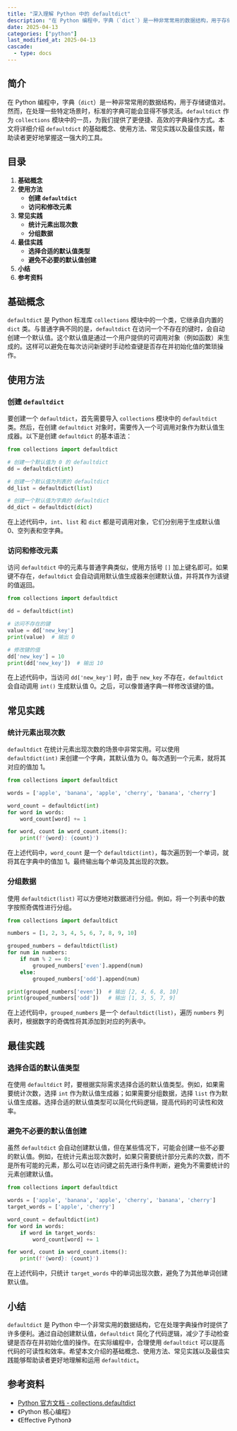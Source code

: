 ```yaml
---
title: "深入理解 Python 中的 defaultdict"
description: "在 Python 编程中，字典（`dict`）是一种非常常用的数据结构，用于存储键值对。然而，在处理一些特定场景时，标准的字典可能会显得不够灵活。`defaultdict` 作为 `collections` 模块中的一员，为我们提供了更便捷、高效的字典操作方式。本文将详细介绍 `defaultdict` 的基础概念、使用方法、常见实践以及最佳实践，帮助读者更好地掌握这一强大的工具。"
date: 2025-04-13
categories: ["python"]
last_modified_at: 2025-04-13
cascade:
  - type: docs
---
```



## 简介
在 Python 编程中，字典（`dict`）是一种非常常用的数据结构，用于存储键值对。然而，在处理一些特定场景时，标准的字典可能会显得不够灵活。`defaultdict` 作为 `collections` 模块中的一员，为我们提供了更便捷、高效的字典操作方式。本文将详细介绍 `defaultdict` 的基础概念、使用方法、常见实践以及最佳实践，帮助读者更好地掌握这一强大的工具。

<!-- more -->
## 目录
1. **基础概念**
2. **使用方法**
    - **创建 `defaultdict`**
    - **访问和修改元素**
3. **常见实践**
    - **统计元素出现次数**
    - **分组数据**
4. **最佳实践**
    - **选择合适的默认值类型**
    - **避免不必要的默认值创建**
5. **小结**
6. **参考资料**

## 基础概念
`defaultdict` 是 Python 标准库 `collections` 模块中的一个类，它继承自内置的 `dict` 类。与普通字典不同的是，`defaultdict` 在访问一个不存在的键时，会自动创建一个默认值。这个默认值是通过一个用户提供的可调用对象（例如函数）来生成的。这样可以避免在每次访问新键时手动检查键是否存在并初始化值的繁琐操作。

## 使用方法

### 创建 `defaultdict`
要创建一个 `defaultdict`，首先需要导入 `collections` 模块中的 `defaultdict` 类。然后，在创建 `defaultdict` 对象时，需要传入一个可调用对象作为默认值生成器。以下是创建 `defaultdict` 的基本语法：

```python
from collections import defaultdict

# 创建一个默认值为 0 的 defaultdict
dd = defaultdict(int)

# 创建一个默认值为列表的 defaultdict
dd_list = defaultdict(list)

# 创建一个默认值为字典的 defaultdict
dd_dict = defaultdict(dict)
```

在上述代码中，`int`、`list` 和 `dict` 都是可调用对象，它们分别用于生成默认值 0、空列表和空字典。

### 访问和修改元素
访问 `defaultdict` 中的元素与普通字典类似，使用方括号 `[]` 加上键名即可。如果键不存在，`defaultdict` 会自动调用默认值生成器来创建默认值，并将其作为该键的值返回。

```python
from collections import defaultdict

dd = defaultdict(int)

# 访问不存在的键
value = dd['new_key']
print(value)  # 输出 0

# 修改键的值
dd['new_key'] = 10
print(dd['new_key'])  # 输出 10
```

在上述代码中，当访问 `dd['new_key']` 时，由于 `new_key` 不存在，`defaultdict` 会自动调用 `int()` 生成默认值 0。之后，可以像普通字典一样修改该键的值。

## 常见实践

### 统计元素出现次数
`defaultdict` 在统计元素出现次数的场景中非常实用。可以使用 `defaultdict(int)` 来创建一个字典，其默认值为 0。每次遇到一个元素，就将其对应的值加 1。

```python
from collections import defaultdict

words = ['apple', 'banana', 'apple', 'cherry', 'banana', 'cherry']

word_count = defaultdict(int)
for word in words:
    word_count[word] += 1

for word, count in word_count.items():
    print(f'{word}: {count}')
```

在上述代码中，`word_count` 是一个 `defaultdict(int)`，每次遍历到一个单词，就将其在字典中的值加 1。最终输出每个单词及其出现的次数。

### 分组数据
使用 `defaultdict(list)` 可以方便地对数据进行分组。例如，将一个列表中的数字按照奇偶性进行分组。

```python
from collections import defaultdict

numbers = [1, 2, 3, 4, 5, 6, 7, 8, 9, 10]

grouped_numbers = defaultdict(list)
for num in numbers:
    if num % 2 == 0:
        grouped_numbers['even'].append(num)
    else:
        grouped_numbers['odd'].append(num)

print(grouped_numbers['even'])  # 输出 [2, 4, 6, 8, 10]
print(grouped_numbers['odd'])   # 输出 [1, 3, 5, 7, 9]
```

在上述代码中，`grouped_numbers` 是一个 `defaultdict(list)`，遍历 `numbers` 列表时，根据数字的奇偶性将其添加到对应的列表中。

## 最佳实践

### 选择合适的默认值类型
在使用 `defaultdict` 时，要根据实际需求选择合适的默认值类型。例如，如果需要统计次数，选择 `int` 作为默认值生成器；如果需要分组数据，选择 `list` 作为默认值生成器。选择合适的默认值类型可以简化代码逻辑，提高代码的可读性和效率。

### 避免不必要的默认值创建
虽然 `defaultdict` 会自动创建默认值，但在某些情况下，可能会创建一些不必要的默认值。例如，在统计元素出现次数时，如果只需要统计部分元素的次数，而不是所有可能的元素，那么可以在访问键之前先进行条件判断，避免为不需要统计的元素创建默认值。

```python
from collections import defaultdict

words = ['apple', 'banana', 'apple', 'cherry', 'banana', 'cherry']
target_words = ['apple', 'cherry']

word_count = defaultdict(int)
for word in words:
    if word in target_words:
        word_count[word] += 1

for word, count in word_count.items():
    print(f'{word}: {count}')
```

在上述代码中，只统计 `target_words` 中的单词出现次数，避免了为其他单词创建默认值。

## 小结
`defaultdict` 是 Python 中一个非常实用的数据结构，它在处理字典操作时提供了许多便利。通过自动创建默认值，`defaultdict` 简化了代码逻辑，减少了手动检查键是否存在并初始化值的操作。在实际编程中，合理使用 `defaultdict` 可以提高代码的可读性和效率。希望本文介绍的基础概念、使用方法、常见实践以及最佳实践能够帮助读者更好地理解和运用 `defaultdict`。

## 参考资料
- [Python 官方文档 - collections.defaultdict](https://docs.python.org/3/library/collections.html#collections.defaultdict)
- 《Python 核心编程》
- 《Effective Python》